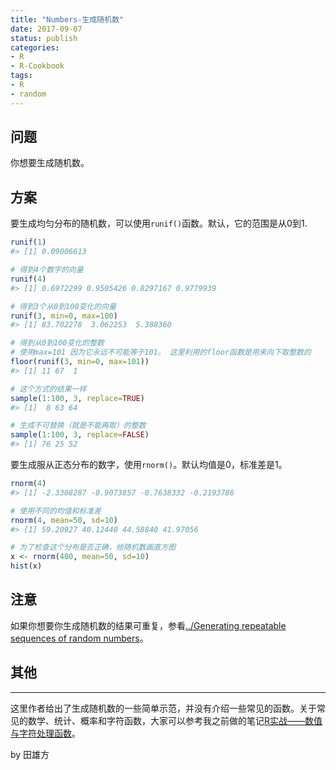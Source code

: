 ```yaml
---
title: "Numbers-生成随机数"
date: 2017-09-07
status: publish
categories: 
- R
- R-Cookbook
tags:
- R
- random
---
```




## 问题



你想要生成随机数。

<!-- more -->

## 方案



要生成均匀分布的随机数，可以使用`runif()`函数。默认，它的范围是从0到1.

```R
runif(1)
#> [1] 0.09006613

# 得到4个数字的向量
runif(4)
#> [1] 0.6972299 0.9505426 0.8297167 0.9779939

# 得到3个从0到100变化的向量
runif(3, min=0, max=100)
#> [1] 83.702278  3.062253  5.388360

# 得到从0到100变化的整数
# 使用max=101 因为它永远不可能等于101。 这里利用的floor函数是用来向下取整数的
floor(runif(3, min=0, max=101))
#> [1] 11 67  1

# 这个方式的结果一样
sample(1:100, 3, replace=TRUE)
#> [1]  8 63 64

# 生成不可替换（就是不能再取）的整数
sample(1:100, 3, replace=FALSE)
#> [1] 76 25 52
```

要生成服从正态分布的数字，使用`rnorm()`。默认均值是0，标准差是1。

```R
rnorm(4)
#> [1] -2.3308287 -0.9073857 -0.7638332 -0.2193786

# 使用不同的均值和标准差
rnorm(4, mean=50, sd=10)
#> [1] 59.20927 40.12440 44.58840 41.97056

# 为了检查这个分布是否正确，给随机数画直方图
x <- rnorm(400, mean=50, sd=10)
hist(x)
```



## 注意

如果你想要你生成随机数的结果可重复，参看[../Generating repeatable sequences of random numbers](http://www.cookbook-r.com/Numbers/Generating_repeatable_sequences_of_random_numbers)。



## 其他



***

这里作者给出了生成随机数的一些简单示范，并没有介绍一些常见的函数。关于常见的数学、统计、概率和字符函数，大家可以参考我之前做的笔记[R实战——数值与字符处理函数](http://www.jianshu.com/p/259a1ed171a4)。

by 田雄方



